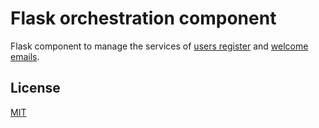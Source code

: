 # Flask orchestration component

Flask component to manage the services of [users register](https://github.com/Gokruzk/flask_users_register.git) and [welcome emails](https://github.com/Gokruzk/flask_email_service.git).

## License

[MIT](https://choosealicense.com/licenses/mit/)
